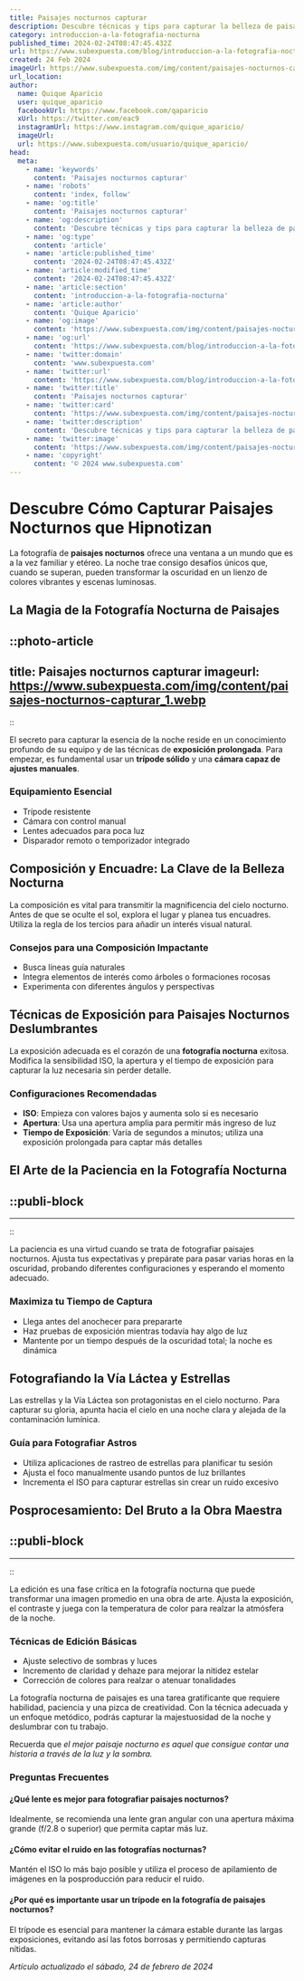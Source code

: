 ```yaml
---
title: Paisajes nocturnos capturar
description: Descubre técnicas y tips para capturar la belleza de paisajes nocturnos con tu cámara. Arte y naturaleza unidos en una fotografía.
category: introduccion-a-la-fotografia-nocturna
published_time: 2024-02-24T08:47:45.432Z
url: https://www.subexpuesta.com/blog/introduccion-a-la-fotografia-nocturna/paisajes-nocturnos-capturar
created: 24 Feb 2024
imageUrl: https://www.subexpuesta.com/img/content/paisajes-nocturnos-capturar_1.webp
url_location:
author:
  name: Quique Aparicio
  user: quique_aparicio
  facebookUrl: https://www.facebook.com/qaparicio
  xUrl: https://twitter.com/eac9
  instagramUrl: https://www.instagram.com/quique_aparicio/
  imageUrl: 
  url: https://www.subexpuesta.com/usuario/quique_aparicio/
head:
  meta:
    - name: 'keywords'
      content: 'Paisajes nocturnos capturar'
    - name: 'robots'
      content: 'index, follow'
    - name: 'og:title'
      content: 'Paisajes nocturnos capturar'
    - name: 'og:description'
      content: 'Descubre técnicas y tips para capturar la belleza de paisajes nocturnos con tu cámara. Arte y naturaleza unidos en una fotografía.'
    - name: 'og:type'
      content: 'article'
    - name: 'article:published_time'
      content: '2024-02-24T08:47:45.432Z'
    - name: 'article:modified_time'
      content: '2024-02-24T08:47:45.432Z'
    - name: 'article:section'
      content: 'introduccion-a-la-fotografia-nocturna'
    - name: 'article:author'
      content: 'Quique Aparicio'
    - name: 'og:image'
      content: 'https://www.subexpuesta.com/img/content/paisajes-nocturnos-capturar_1.webp'
    - name: 'og:url'
      content: 'https://www.subexpuesta.com/blog/introduccion-a-la-fotografia-nocturna/paisajes-nocturnos-capturar'
    - name: 'twitter:domain'
      content: 'www.subexpuesta.com'
    - name: 'twitter:url'
      content: 'https://www.subexpuesta.com/blog/introduccion-a-la-fotografia-nocturna/paisajes-nocturnos-capturar'
    - name: 'twitter:title'
      content: 'Paisajes nocturnos capturar'
    - name: 'twitter:card'
      content: 'https://www.subexpuesta.com/img/content/paisajes-nocturnos-capturar_1.webp'
    - name: 'twitter:description'
      content: 'Descubre técnicas y tips para capturar la belleza de paisajes nocturnos con tu cámara. Arte y naturaleza unidos en una fotografía.'
    - name: 'twitter:image'
      content: 'https://www.subexpuesta.com/img/content/paisajes-nocturnos-capturar_1.webp'
    - name: 'copyright'
      content: '© 2024 www.subexpuesta.com'
---
```

# Descubre Cómo Capturar Paisajes Nocturnos que Hipnotizan

La fotografía de **paisajes nocturnos** ofrece una ventana a un mundo que es a la vez familiar y etéreo. La noche trae consigo desafíos únicos que, cuando se superan, pueden transformar la oscuridad en un lienzo de colores vibrantes y escenas luminosas.

## La Magia de la Fotografía Nocturna de Paisajes

::photo-article
---
title: Paisajes nocturnos capturar
imageurl: https://www.subexpuesta.com/img/content/paisajes-nocturnos-capturar_1.webp
---
::


El secreto para capturar la esencia de la noche reside en un conocimiento profundo de su equipo y de las técnicas de **exposición prolongada**. Para empezar, es fundamental usar un **trípode sólido** y una **cámara capaz de ajustes manuales**.

### Equipamiento Esencial
- Trípode resistente
- Cámara con control manual
- Lentes adecuados para poca luz
- Disparador remoto o temporizador integrado

## Composición y Encuadre: La Clave de la Belleza Nocturna
La composición es vital para transmitir la magnificencia del cielo nocturno. Antes de que se oculte el sol, explora el lugar y planea tus encuadres. Utiliza la regla de los tercios para añadir un interés visual natural.

### Consejos para una Composición Impactante
- Busca líneas guía naturales
- Integra elementos de interés como árboles o formaciones rocosas
- Experimenta con diferentes ángulos y perspectivas
  
## Técnicas de Exposición para Paisajes Nocturnos Deslumbrantes
La exposición adecuada es el corazón de una **fotografía nocturna** exitosa. Modifica la sensibilidad ISO, la apertura y el tiempo de exposición para capturar la luz necesaria sin perder detalle.

### Configuraciones Recomendadas
- **ISO**: Empieza con valores bajos y aumenta solo si es necesario
- **Apertura**: Usa una apertura amplia para permitir más ingreso de luz
- **Tiempo de Exposición**: Varía de segundos a minutos; utiliza una exposición prolongada para captar más detalles

## El Arte de la Paciencia en la Fotografía Nocturna

  ::publi-block
  ---
  ---
  ::
  
  
La paciencia es una virtud cuando se trata de fotografiar paisajes nocturnos. Ajusta tus expectativas y prepárate para pasar varias horas en la oscuridad, probando diferentes configuraciones y esperando el momento adecuado.

### Maximiza tu Tiempo de Captura
- Llega antes del anochecer para prepararte
- Haz pruebas de exposición mientras todavía hay algo de luz
- Mantente por un tiempo después de la oscuridad total; la noche es dinámica
  
## Fotografiando la Vía Láctea y Estrellas
Las estrellas y la Vía Láctea son protagonistas en el cielo nocturno. Para capturar su gloria, apunta hacia el cielo en una noche clara y alejada de la contaminación lumínica.

### Guía para Fotografiar Astros
- Utiliza aplicaciones de rastreo de estrellas para planificar tu sesión
- Ajusta el foco manualmente usando puntos de luz brillantes
- Incrementa el ISO para capturar estrellas sin crear un ruido excesivo

## Posprocesamiento: Del Bruto a la Obra Maestra

  ::publi-block
  ---
  ---
  ::
  
  
La edición es una fase crítica en la fotografía nocturna que puede transformar una imagen promedio en una obra de arte. Ajusta la exposición, el contraste y juega con la temperatura de color para realzar la atmósfera de la noche.

### Técnicas de Edición Básicas
- Ajuste selectivo de sombras y luces
- Incremento de claridad y dehaze para mejorar la nitidez estelar
- Corrección de colores para realzar o atenuar tonalidades

La fotografía nocturna de paisajes es una tarea gratificante que requiere habilidad, paciencia y una pizca de creatividad. Con la técnica adecuada y un enfoque metódico, podrás capturar la majestuosidad de la noche y deslumbrar con tu trabajo.

Recuerda que *el mejor paisaje nocturno es aquel que consigue contar una historia a través de la luz y la sombra.*

### Preguntas Frecuentes

#### ¿Qué lente es mejor para fotografiar paisajes nocturnos?
Idealmente, se recomienda una lente gran angular con una apertura máxima grande (f/2.8 o superior) que permita captar más luz.

#### ¿Cómo evitar el ruido en las fotografías nocturnas?
Mantén el ISO lo más bajo posible y utiliza el proceso de apilamiento de imágenes en la posproducción para reducir el ruido.

#### ¿Por qué es importante usar un trípode en la fotografía de paisajes nocturnos?
El trípode es esencial para mantener la cámara estable durante las largas exposiciones, evitando así las fotos borrosas y permitiendo capturas nítidas.

_Artículo actualizado el sábado, 24 de febrero de 2024_
